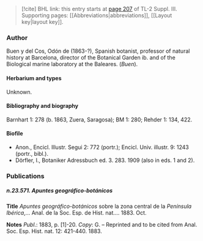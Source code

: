 > [!cite] BHL link: this entry starts at [page 207](https://www.biodiversitylibrary.org/item/103861#page/217/mode/1up) of TL-2 Suppl. III.
> Supporting pages: [[Abbreviations|abbreviations]], [[Layout key|layout key]].

### Author

Buen y del Cos, Odón de (1863-?), Spanish botanist, professor of natural history at Barcelona, director of the Botanical Garden ib. and of the Biological marine laboratory at the Baleares. (*Buen*).

#### Herbarium and types

Unknown.

#### Bibliography and biography

Barnhart 1: 278 (b. 1863, Zuera, Saragosa); BM 1: 280; Rehder 1: 134, 422.

#### Biofile

- Anon., Encicl. Illustr. Segui 2: 772 (portr.); Encicl. Univ. illustr. 9: 1243 (portr., bibl.).
- Dörfler, I., Botaniker Adressbuch ed. 3. 283. 1909 (also in eds. 1 and 2).

### Publications

##### n.23.571. Apuntes geográfico-botánicos

**Title**
*Apuntes geográfico-botánicos* sobre la zona central de la *Península Ibérica*,... Anal. de la Soc. Esp. de Hist. nat.... 1883. Oct.

**Notes**
*Publ*.: 1883, p. \[1\]-20. *Copy*: G. – Reprinted and to be cited from Anal. Soc. Esp. Hist. nat. 12: 421-440. 1883.

